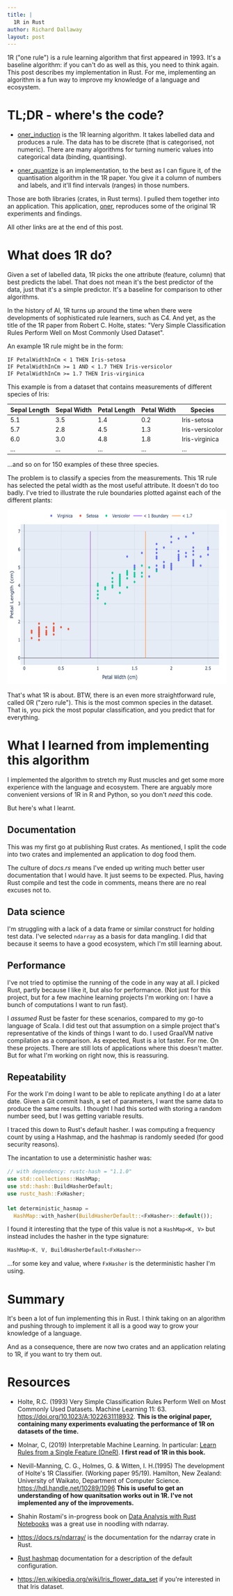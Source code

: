 ```yaml
---
title: |
  1R in Rust
author: Richard Dallaway
layout: post
---
```


1R ("one rule") is a rule learning algorithm that first appeared in 1993. It's a baseline algorithm: if you can't do as well as this, you need to think again. 
This post describes my implementation in Rust.
For me, implementing an algorithm is a fun way to improve my knowledge of a language and ecosystem.

<!-- break -->

[1rq]: https://docs.rs/oner_quantize/
[1ri]: https://docs.rs/oner_induction
[app]: https://github.com/d6y/oner

# TL;DR - where's the code?

- [oner_induction][1ri] is the 1R learning algorithm. It takes labelled data and produces a rule. The data has to be discrete (that is categorised, not numeric). There are many algorithms for turning numeric values into categorical data (binding, quantising).

- [oner_quantize][1rq] is an implementation, to the best as I can figure it, of the quantisation algorithm in the 1R paper. You give it a column of numbers and labels, and it'll find intervals (ranges) in those numbers. 

Those are both libraries (crates, in Rust terms). I pulled them together into an application.
This application, [oner][app], reproduces some of the original 1R experiments and findings.

All other links are at the end of this post.

# What does 1R do?

Given a set of labelled data, 1R picks the one attribute (feature, column) that best predicts the label.
That does not mean it's the best predictor of the data,
just that it's a simple predictor. 
It's a baseline for comparison to other algorithms. 

In the history of AI, 1R turns up around the time when there were developments of sophisticated rule learners, such as C4. And yet, as the title of the 1R paper from Robert C. Holte, states: "Very Simple Classification Rules Perform Well on Most Commonly Used Dataset".

An example 1R rule might be in the form:

```basic
IF PetalWidthInCm < 1 THEN Iris-setosa
IF PetalWidthInCm >= 1 AND < 1.7 THEN Iris-versicolor
IF PetalWidthInCm >= 1.7 THEN Iris-virginica
```

This example is from a dataset that contains measurements of different species of Iris:

Sepal Length|Sepal Width|Petal Length|Petal Width|Species|
|-----------|-----------|------------|-----------|-------|
5.1|3.5|1.4|0.2|Iris-setosa
5.7|2.8|4.5|1.3|Iris-versicolor
6.0|3.0|4.8|1.8|Iris-virginica
...|...|...|...|...|

...and so on for 150 examples of these three species.


The problem is to classify a species from the measurements. This 1R rule has selected the petal width as the most useful attribute. It doesn't do too badly. I've tried to illustrate the rule boundaries plotted against  each of the different plants:

<a href="/img/posts/2020/2020-04-06-1r-iris-plot.png"><img src="/img/posts/2020/2020-04-06-1r-iris-plot-thumb.png" width="640" height="399" alt="Plot of the Iris data showing reasonably clear boundaries where the rules separate the classes">
</a>

That's what 1R is about. BTW, there is an even more straightforward rule, called 0R ("zero rule").
This is the most common species in the dataset. 
That is, you pick the most popular classification, and you predict that for everything.

# What I learned from implementing this algorithm

I implemented the algorithm to stretch my Rust muscles and get some more experience with the language and ecosystem. There are arguably more convenient versions of 1R in R and Python, so you don't _need_ this code.

But here's what I learnt.

## Documentation
This was my first go at publishing Rust crates. As mentioned, I split the code into two crates and implemented an application to dog food them.

The culture of _docs.rs_ means I've ended up writing much better user documentation that I would have. 
It just seems to be expected. 
Plus, having Rust compile and test the code in comments, means there are no real excuses not to.

## Data science

I'm struggling with a lack of a data frame or similar construct for holding test data.  I've selected `ndarray` as a basis for data mangling. I did that because it seems to have a good ecosystem, which I'm still learning about. 

## Performance

I've not tried to optimise the running of the code in any way at all. 
I picked Rust, partly because I like it, but also for performance. 
(Not just for this project, but for a few machine learning projects I'm working on: I
 have a bunch of computations I want to run fast). 
 
 I _assumed_ Rust be faster for these scenarios, compared to my go-to language of Scala. 
 I did test out that assumption on a simple project that's representative of the kinds of things I want to do.
 I used GraalVM native compilation as a comparison. 
 As expected,  Rust is a lot faster. For me. On these projects. 
 There are still lots of applications where this doesn't matter. But for what I'm working on right now, this is reassuring.

## Repeatability

For the work I'm doing I want to be able to replicate anything I do at a later date. Given a Git commit hash, a set of parameters, I want the same data to produce the same results. I thought I had this sorted with storing a random number seed, but I was getting variable results.

I traced this down to Rust's default hasher. I was computing a frequency count by using a Hashmap, and the hashmap is randomly seeded (for good security reasons).

The incantation to use a deterministic hasher was:

```rust
// with dependency: rustc-hash = "1.1.0"
use std::collections::HashMap;	 
use std::hash::BuildHasherDefault;
use rustc_hash::FxHasher;	 

let deterministic_hasmap = 
  HashMap::with_hasher(BuildHasherDefault::<FxHasher>::default());
```

I found it interesting that the type of this value is not a `HashMap<K, V>` but instead includes the hasher in the type signature:

```rust
HashMap<K, V, BuildHasherDefault<FxHasher>>	 
```

...for some key and value, where `FxHasher` is the deterministic hasher I'm using.
 
# Summary

It's been a lot of fun implementing this in Rust.
I think taking on an algorithm and pushing through to implement it all is a good way to grow your knowledge of a language.

And as a consequence, there are now two crates and an application relating to 1R, if you want to try them out.

# Resources

[hashmap]: https://doc.rust-lang.org/std/collections/struct.HashMap.html
[iml]: https://christophm.github.io/interpretable-ml-book/rules.html#learn-rules-from-a-single-feature-oner

- Holte, R.C. (1993) Very Simple Classification Rules Perform Well on Most Commonly Used Datasets. Machine Learning 11: 63. <https://doi.org/10.1023/A:1022631118932>. **This is the original paper, containing many experiments evaluating the performance of 1R on datasets of the time.**

- Molnar, C, (2019) Interpretable Machine Learning. In particular: [Learn Rules from a Single Feature (OneR)][iml]. **I first read of 1R in this book.**

- Nevill-Manning, C. G., Holmes, G. & Witten, I. H.(1995) The development of Holte's 1R Classifier. (Working paper 95/19). Hamilton, New Zealand: University of Waikato, Department of Computer Science. <https://hdl.handle.net/10289/1096> **This is useful to get an understanding of how quanitsation works out in 1R. I've not implemented any of the improvements.**

- Shahin Rostami's in-progress book on [Data Analysis with Rust Notebooks](https://store.shahinrostami.com/product/data-analysis-with-rust-notebooks/) was a great use in noodling with ndarray.

- <https://docs.rs/ndarray/> is the documentation for the ndarray crate in Rust.

- [Rust hashmap][hashmap] documentation for a description of the default configuration.

- <https://en.wikipedia.org/wiki/Iris_flower_data_set> if you're interested in that Iris dataset.